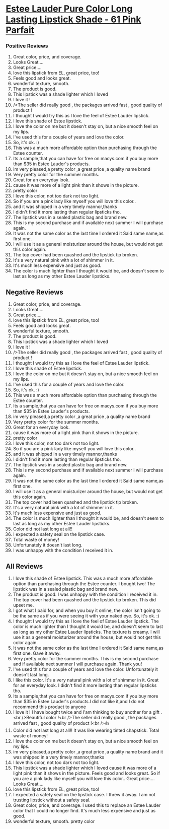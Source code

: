 # [Estee Lauder Pure Color Long Lasting Lipstick Shade - 61 Pink Parfait](https://products.checkmycream.com/products/Estee-Lauder-Pure-Color-Long-Lasting-Lipstick-Shade-61-Pink-Parfait.html)

### Positive Reviews

<ol>
      <li>Great color, price, and coverage.</li>
      <li>Looks Great....</li>
      <li>Great price....</li>
      <li>love this lipstick from EL, great price, too!</li>
      <li>Feels good and looks great.</li>
      <li>wonderful texture, smooth.  </li>
      <li>The product is good.</li>
      <li>This lipstick was a shade lighter which I loved</li>
      <li>I love it !</li>
      <li>/&gt;The seller did really good , the packages arrived fast , good quality of product !</li>
      <li>I thought I would try this as I love the feel of Estee Lauder lipstick.  </li>
      <li>I love this shade of Estee lipstick.  </li>
      <li>I love the color on me but it doesn&#x27;t stay on, but a nice smooth feel on my lips.</li>
      <li>I&#x27;ve used this for a couple of years and love the color.  </li>
      <li>So, it&#x27;s ok. :)</li>
      <li>This was a much more affordable option than purchasing through the Estee counter.  </li>
      <li>Its a sample,that you can have for free on macys.com if you buy more than $35 in Estee Lauder&#x27;s products.</li>
      <li>im very pleased,a pretty color ,a great price ,a quality name brand</li>
      <li>Very pretty color for the summer months.  </li>
      <li>Great for an everyday look.</li>
      <li>cause it was more of a light pink than it shows in the picture.  </li>
      <li>pretty color</li>
      <li>I love this color, not too dark not too light.</li>
      <li>So if you are a pink lady like myself you will love this color..</li>
      <li>and it was shipped in a very timely mannor,thanks</li>
      <li>I didn&#x27;t find it more lasting than regular lipsticks tho.</li>
      <li>The lipstick was in a sealed plastic bag and brand new.</li>
      <li>This is my second purchase and if available next summer I will purchase again.  </li>
      <li>It was not the same color as the last time I ordered it Said same name,as first one.</li>
      <li>I will use it as a general moisturizer around the house, but would not get this color again.</li>
      <li>The top cover had been quashed and the lipstick tip broken.</li>
      <li>It&#x27;s a very natural pink with a lot of shimmer in it.</li>
      <li>It&#x27;s much less expensive and just as good.</li>
      <li>The color is much lighter than I thought it would be, and doesn&#x27;t seem to last as long as my other Estee Lauder lipsticks.  </li>
</ol>


<h2>Negative Reviews</h2>
<ol>
<li> Great color, price, and coverage.</li>
<li> Looks Great....</li>
<li> Great price....</li>
<li> love this lipstick from EL, great price, too!</li>
<li> Feels good and looks great.</li>
<li> wonderful texture, smooth.  </li>
<li> The product is good.</li>
<li> This lipstick was a shade lighter which I loved</li>
<li> I love it !</li>
<li> /&gt;The seller did really good , the packages arrived fast , good quality of product !</li>
<li> I thought I would try this as I love the feel of Estee Lauder lipstick.  </li>
<li> I love this shade of Estee lipstick.  </li>
<li> I love the color on me but it doesn&#x27;t stay on, but a nice smooth feel on my lips.</li>
<li> I&#x27;ve used this for a couple of years and love the color.  </li>
<li> So, it&#x27;s ok. :)</li>
<li> This was a much more affordable option than purchasing through the Estee counter.  </li>
<li> Its a sample,that you can have for free on macys.com if you buy more than $35 in Estee Lauder&#x27;s products.</li>
<li> im very pleased,a pretty color ,a great price ,a quality name brand</li>
<li> Very pretty color for the summer months.  </li>
<li> Great for an everyday look.</li>
<li> cause it was more of a light pink than it shows in the picture.  </li>
<li> pretty color</li>
<li> I love this color, not too dark not too light.</li>
<li> So if you are a pink lady like myself you will love this color..</li>
<li> and it was shipped in a very timely mannor,thanks</li>
<li> I didn&#x27;t find it more lasting than regular lipsticks tho.</li>
<li> The lipstick was in a sealed plastic bag and brand new.</li>
<li> This is my second purchase and if available next summer I will purchase again.  </li>
<li> It was not the same color as the last time I ordered it Said same name,as first one.</li>
<li> I will use it as a general moisturizer around the house, but would not get this color again.</li>
<li> The top cover had been quashed and the lipstick tip broken.</li>
<li> It&#x27;s a very natural pink with a lot of shimmer in it.</li>
<li> It&#x27;s much less expensive and just as good.</li>
<li> The color is much lighter than I thought it would be, and doesn&#x27;t seem to last as long as my other Estee Lauder lipsticks.  </li>
<li> Color did not last long at all!!</li>
<li> I expected a safety seal on the lipstick case.  </li>
<li> Total waste of money!</li>
<li> Unfortunately it doesn&#x27;t last long.</li>
<li> I was unhappy with the condition I received it in.</li>
</ol>

<h2>All Reviews</h2>

<ol>
    <li> I love this shade of Estee lipstick.  This was a much more affordable option than purchasing through the Estee counter.  I bought two!  The lipstick was in a sealed plastic bag and brand new.</li>
    <li> The product is good. I was unhappy with the condition I received it in. The top cover had been quashed and the lipstick tip broken. This did upset me.</li>
    <li> I got what I paid for, and when you buy it online, the color isn&#x27;t going to be the same as if you were seeing it with your naked eye. So, it&#x27;s ok. :)</li>
    <li> I thought I would try this as I love the feel of Estee Lauder lipstick.  The color is much lighter than I thought it would be, and doesn&#x27;t seem to last as long as my other Estee Lauder lipsticks.  The texture is creamy.  I will use it as a general moisturizer around the house, but would not get this color again.</li>
    <li> It was not the same color as the last time I ordered it Said same name,as first one. Gave it away.</li>
    <li> Very pretty color for the summer months.  This is my second purchase and if available next summer I will purchase again.  Thank you!</li>
    <li> I&#x27;ve used this for a couple of years and love the color.  Unfortunately it doesn&#x27;t last long.</li>
    <li> I like this color. It&#x27;s a very natural pink with a lot of shimmer in it. Great for an everyday look. I didn&#x27;t find it more lasting than regular lipsticks tho.</li>
    <li> Its a sample,that you can have for free on macys.com if you buy more than $35 in Estee Lauder&#x27;s products.I did not like it,and I do not recommend this product to anyone</li>
    <li> I love it ! I have bought twice and I&#x27;am thinking to buy another for a gift .&lt;br /&gt;Beautiful color !&lt;br /&gt;The seller did really good , the packages arrived fast , good quality of product !&lt;br /&gt;👍</li>
    <li> Color did not last long at all!! It was like wearing tinted chapstick. Total waste of money!</li>
    <li> I love the color on me but it doesn&#x27;t stay on, but a nice smooth feel on my lips.</li>
    <li> im very pleased,a pretty color ,a great price ,a quality name brand and it was shipped in a very timely mannor,thanks</li>
    <li> I love this color, not too dark not too light.</li>
    <li> This lipstick was a shade lighter which I loved cause it was more of a light pink than it shows in the picture.  Feels good and looks great. So if you are a pink lady like myself you will love this color.. Great price.... Looks Great....</li>
    <li> love this lipstick from EL, great price, too!</li>
    <li> I expected a safety seal on the lipstick case.  I threw it away.  I am not trusting lipstick without a safety seal.</li>
    <li> Great color, price, and coverage. I used this to replace an Estee Lauder color that I could no longer find. It&#x27;s much less expensive and just as good.</li>
    <li> wonderful texture, smooth.  pretty color</li>
</ol>




